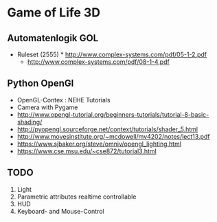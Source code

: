 # Game of Life 3D

## Automatenlogik  GOL

* Ruleset (2555)
        * http://www.complex-systems.com/pdf/05-1-2.pdf
    * http://www.complex-systems.com/pdf/08-1-4.pdf
    
## Python OpenGl

* OpenGL-Contex : NEHE Tutorials 
* Camera with Pygame
* http://www.opengl-tutorial.org/beginners-tutorials/tutorial-8-basic-shading/
* http://pyopengl.sourceforge.net/context/tutorials/shader_5.html
* http://www.movesinstitute.org/~mcdowell/mv4202/notes/lect13.pdf
* https://www.sjbaker.org/steve/omniv/opengl_lighting.html
* https://www.cse.msu.edu/~cse872/tutorial3.html


## TODO

1. Light
2. Parametric attributes realtime controllable
3. HUD
4. Keyboard- and Mouse-Control